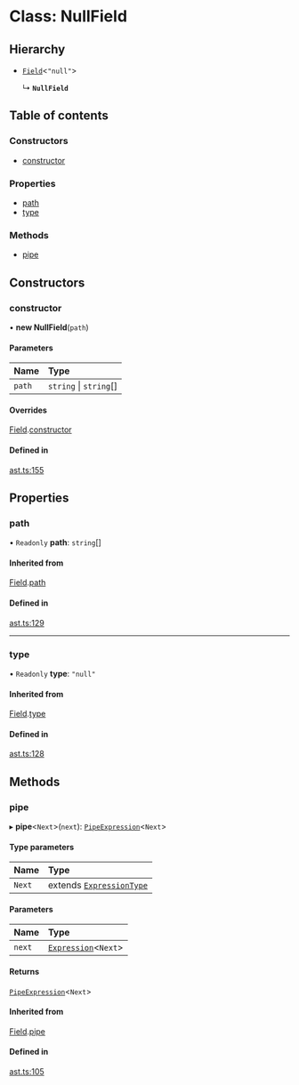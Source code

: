 # Class: NullField

## Hierarchy

- [`Field`](field.md)<`"null"`\>

  ↳ **`NullField`**

## Table of contents

### Constructors

- [constructor](nullfield.md#constructor)

### Properties

- [path](nullfield.md#path)
- [type](nullfield.md#type)

### Methods

- [pipe](nullfield.md#pipe)

## Constructors

### constructor

• **new NullField**(`path`)

#### Parameters

| Name   | Type                   |
| :----- | :--------------------- |
| `path` | `string` \| `string`[] |

#### Overrides

[Field](field.md).[constructor](field.md#constructor)

#### Defined in

[ast.ts:155](https://github.com/k8ts/hydrographer/blob/main/src/ast.ts#L155)

## Properties

### path

• `Readonly` **path**: `string`[]

#### Inherited from

[Field](field.md).[path](field.md#path)

#### Defined in

[ast.ts:129](https://github.com/k8ts/hydrographer/blob/main/src/ast.ts#L129)

---

### type

• `Readonly` **type**: `"null"`

#### Inherited from

[Field](field.md).[type](field.md#type)

#### Defined in

[ast.ts:128](https://github.com/k8ts/hydrographer/blob/main/src/ast.ts#L128)

## Methods

### pipe

▸ **pipe**<`Next`\>(`next`): [`PipeExpression`](pipeexpression.md)<`Next`\>

#### Type parameters

| Name   | Type                                                     |
| :----- | :------------------------------------------------------- |
| `Next` | extends [`ExpressionType`](../modules.md#expressiontype) |

#### Parameters

| Name   | Type                                   |
| :----- | :------------------------------------- |
| `next` | [`Expression`](expression.md)<`Next`\> |

#### Returns

[`PipeExpression`](pipeexpression.md)<`Next`\>

#### Inherited from

[Field](field.md).[pipe](field.md#pipe)

#### Defined in

[ast.ts:105](https://github.com/k8ts/hydrographer/blob/main/src/ast.ts#L105)
